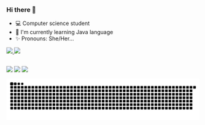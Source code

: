 ### Hi there 👋

- 💻 Computer science student
- 🌈 I'm currently learning Java language
- ✨ Pronouns: She/Her...

 <div>
  <a href="https://github.com/GabrielaPascoal">
  <img height="180em" src="https://github-readme-stats.vercel.app/api/top-langs/?username=GabrielaPascoal&layout=compact&langs_count=7&theme=dracula"/>
     <img height="180em" src="https://i.picasion.com/pic91/02954eef0deb7da2f812ddc3764d50aa.gif"/>

</div>
  
  
 ##
  
   
<div> 

  <a href="https://instagram.com/gabrielapascoall" target="_blank"><img src="https://img.shields.io/badge/-Instagram-%23E4405F?style=for-the-badge&logo=instagram&logoColor=white" target="_blank"></a>
  <a href = "mailto:gabiopascoal@gmail.com"><img src="https://img.shields.io/badge/-Gmail-%23333?style=for-the-badge&logo=gmail&logoColor=white" target="_blank"></a>
  <a href="https://www.linkedin.com/in/gabriela-pascoal-4612031b4/" target="_blank"><img src="https://img.shields.io/badge/-LinkedIn-%230077B5?style=for-the-badge&logo=linkedin&logoColor=white" target="_blank"></a> 
 
 ![Snake animation](https://github.com/GabrielaPascoal/GabrielaPascoal/blob/output/github-contribution-grid-snake.svg)
 
</div>
  
  

